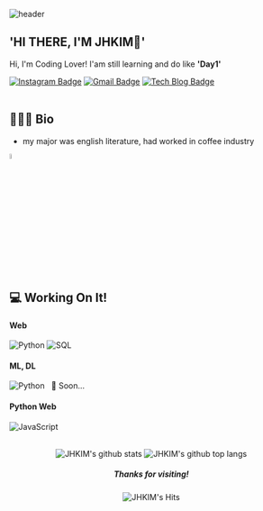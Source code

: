 ![header](https://capsule-render.vercel.app/api?type=waving&color=auto&height=300&section=header&text=ON%20WORLD&fontSize=90)

'HI THERE, I'M JHKIM👋'
-------
	   
Hi, I'm Coding Lover! I'am still learning and do like **'Day1'**     

[![Instagram Badge](https://img.shields.io/badge/Instagram-dd2a7b?style=flat-square&logo=Instagram&logoColor=white)](https://www.instagram.com/good_zero_/)
[![Gmail Badge](https://img.shields.io/badge/Gmail-4285f4?style=flat-square&logo=Gmail&logoColor=white&link=mailto:abcrang@gmail.com)](mailto:gyjh486@gmail.com)
[![Tech Blog Badge](http://img.shields.io/badge/-Tech%20blog-black?style=flat-square&logo=github&link={link})]({link})
<br/>
<br/>
## 🙇🏻‍♂️ Bio

- my major was english literature, had worked in coffee industry
<div align=left>
    <img alt="" src="https://simpleicons.org/icons/buymeacoffee.svg" width=5%>  
        
</div>
<br/>
  
  
## 💻 Working On It!

#### Web
<div align=left>     
    <img alt="Python" src="https://img.shields.io/badge/python%20-%2314354C.svg?&style=flat-square&logo=python&logoColor=white"/>    
    <img alt="SQL" src="https://img.shields.io/badge/MySQL-005C84?style=flat-square&logo=mysql&logoColor=white"/>      
</div>

#### ML, DL

<div align=left>
    <img alt="Python" src="https://img.shields.io/badge/python%20-%2314354C.svg?&style=flat-square&logo=python&logoColor=white"/>    
    <img alt="" src="https://img.shields.io/badge/Numpy-777BB4?style=flat-square&logo=numpy&logoColor=white">
    <img alt="" src="https://img.shields.io/badge/Pandas-2C2D72?style=flat-square&logo=pandas&logoColor=white">
    <img alt="" src="https://img.shields.io/badge/scikit_learn-F7931E?style=flat-
</div>
<br/>
  
 
## 🐣 Soon...

#### Python Web
<div align=left>
	<img alt="JavaScript" src="https://img.shields.io/badge/javascript%20-%23323330.svg?&style=flat-square&logo=javascript&logoColor=%23F7DF1E"/>
	<img alt="" src="https://img.shields.io/badge/Flask-000000?style=flat-square&logo=flask&logoColor=white">
	<img alt="" src="https://img.shields.io/badge/Django-092E20?style=flat-square&logo=django&logoColor=green">
</div>
<br/>

<div align=center>

![JHKIM's github stats](https://github-readme-stats.vercel.app/api?username=JHKIM&theme=react&show_icons=true,prs&cache_seconds=1800)
![JHKIM's github top langs](https://github-readme-stats.vercel.app/api/top-langs/?username=HAERANGMAN&theme=react&show_icons=true)
</div>

<div align=center>
	
##### Thanks for visiting!
![JHKIM's Hits](https://hits.seeyoufarm.com/api/count/incr/badge.svg?url=https%3A%2F%2Fgithub.com%2FHAERANGMAN1212%2Fhit-counter)
</div>
